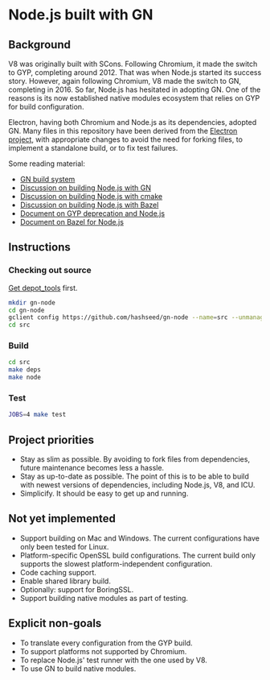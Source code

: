 # Node.js built with GN

## Background
V8 was originally built with SCons. Following Chromium, it made the switch to GYP, completing around 2012. That was when Node.js started its success story. However, again following Chromium, V8 made the switch to GN, completing in 2016. So far, Node.js has hesitated in adopting GN. One of the reasons is its now established native modules ecosystem that relies on GYP for build configuration.

Electron, having both Chromium and Node.js as its dependencies, adopted GN. Many files in this repository have been derived from the [Electron project](https://github.com/electron/node), with appropriate changes to avoid the need for forking files, to implement a standalone build, or to fix test failures.

Some reading material:
* [GN build system](https://www.chromium.org/developers/gn-build-configuration)
* [Discussion on building Node.js with GN](https://github.com/nodejs/node/issues/21410)
* [Discussion on building Node.js with cmake](https://github.com/nodejs/TSC/issues/648)
* [Discussion on building Node.js with Bazel](https://github.com/nodejs/TSC/issues/464)
* [Document on GYP deprecation and Node.js](https://docs.google.com/document/d/1gvHuesiuvLzD6X6ONddxXRxhODlOJlxgfoTNZTlKLGA/edit)
* [Document on Bazel for Node.js](https://docs.google.com/document/d/101BP4BpZoP4tsMGo4j_MhoyLv169-2Oq_HeyWykCNGc/edit)

## Instructions

### Checking out source

[Get depot_tools](https://commondatastorage.googleapis.com/chrome-infra-docs/flat/depot_tools/docs/html/depot_tools_tutorial.html#_setting_up) first.

```bash
mkdir gn-node
cd gn-node
gclient config https://github.com/hashseed/gn-node --name=src --unmanaged
cd src
```

### Build

```bash
cd src
make deps
make node
```

### Test

```bash
JOBS=4 make test
```

## Project priorities
* Stay as slim as possible. By avoiding to fork files from dependencies, future maintenance becomes less a hassle.
* Stay as up-to-date as possible. The point of this is to be able to build with newest versions of dependencies, including Node.js, V8, and ICU.
* Simplicify. It should be easy to get up and running.

## Not yet implemented
* Support building on Mac and Windows. The current configurations have only been tested for Linux.
* Platform-specific OpenSSL build configurations. The current build only supports the slowest platform-independent configuration.
* Code caching support.
* Enable shared library build.
* Optionally: support for BoringSSL.
* Support building native modules as part of testing.

## Explicit non-goals
* To translate every configuration from the GYP build.
* To support platforms not supported by Chromium.
* To replace Node.js' test runner with the one used by V8.
* To use GN to build native modules.
